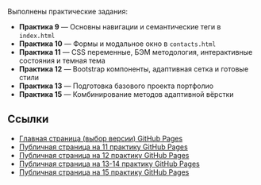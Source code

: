 Выполнены практические задания:

- **Практика 9** — Основны навигации и семантические теги в `index.html`
- **Практика 10** — Формы и модальное окно в `contacts.html`
- **Практика 11** — CSS переменные, БЭМ методология, интерактивные состояния и темная тема
- **Практика 12** — Bootstrap компоненты, адаптивная сетка и готовые стили
- **Практика 13** — Подготовка базового проекта портфолио
- **Практика 15** — Комбинирование методов адаптивной вёрстки

## Ссылки

- [Главная страница (выбор версии) GitHub Pages](https://lilyaka1.github.io/fb_pr9/)
- [Публичная страница на 11 практику GitHub Pages](https://lilyaka1.github.io/fb_pr9/index/index_v1.html)
- [Публичная страница на 12 практику GitHub Pages](https://lilyaka1.github.io/fb_pr9/index/index_v12.html)
- [Публичная страница на 13-14 практику GitHub Pages](https://lilyaka1.github.io/fb_pr9/index/index_v13.html)
- [Публичная страница на 15 практику GitHub Pages](https://lilyaka1.github.io/fb_pr9/index/index_v15.html)
